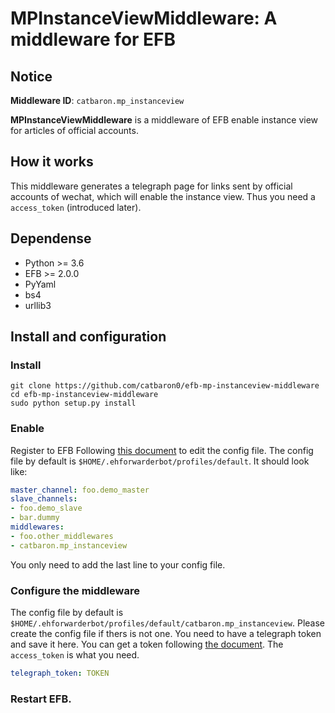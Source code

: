 # MPInstanceViewMiddleware: A middleware for EFB 

## Notice

**Middleware ID**: `catbaron.mp_instanceview`

**MPInstanceViewMiddleware** is a middleware of EFB enable instance view for articles of official accounts.

## How it works
This middleware generates a telegraph page for links sent by official accounts of wechat, which will enable the instance view. Thus you need a `access_token` (introduced later).

## Dependense
* Python >= 3.6
* EFB >= 2.0.0
* PyYaml
* bs4
* urllib3

## Install and configuration

### Install
```
git clone https://github.com/catbaron0/efb-mp-instanceview-middleware
cd efb-mp-instanceview-middleware
sudo python setup.py install
```

### Enable

Register to EFB
Following [this document](https://ehforwarderbot.readthedocs.io/en/latest/getting-started.html) to edit the config file. The config file by default is `$HOME/.ehforwarderbot/profiles/default`. It should look like:

```yaml
master_channel: foo.demo_master
slave_channels:
- foo.demo_slave
- bar.dummy
middlewares:
- foo.other_middlewares
- catbaron.mp_instanceview
```

You only need to add the last line to your config file.

### Configure the middleware

The config file by default is `$HOME/.ehforwarderbot/profiles/default/catbaron.mp_instanceview`.
Please create the config file if thers is not one. You need to have a telegraph token and save it here. You can get a token following [the document](https://telegra.ph/api#createAccount). The `access_token` is what you need.

```yaml
telegraph_token: TOKEN
```

### Restart EFB.
